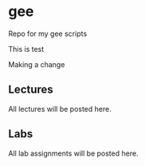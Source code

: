 # gee
Repo for my gee scripts

This is test

Making a change

## Lectures

All lectures will be posted here.

## Labs

All lab assignments will be posted here.